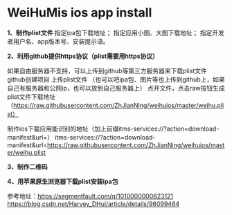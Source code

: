# WeiHuMis   ios  app  install
**1、制作plist文件**
指定ipa包下载地址；
指定应用小图、大图下载地址；
指定开发者用户名、app版本号、安装提示语。

**2、利用github提供https协议（plist需要用https协议）**

如果自由服务器不支持，可以上传到github等第三方服务器来下载plist文件
github创建项目
上传plist文件
（也可以吧ipa包、图片等也上传到github上，如果自己有服务器和公网ip，也可以放到自己服务器上）
点开文件，点击raw按钮生成plist文件下载地址
（https://raw.githubusercontent.com/ZhJianNing/weihuios/master/weihu.plist）

制作ios下载应用能识别的地址（加上前缀itms-services://?action=download-manifest&url=）
itms-services://?action=download-manifest&url=https://raw.githubusercontent.com/ZhJianNing/weihuios/master/weihu.plist

**3、制作二维码**

**4、用苹果原生浏览器下载plist安装ipa包**

参考地址：https://segmentfault.com/q/1010000000623121
		  https://blog.csdn.net/Harvey_DHui/article/details/96099464